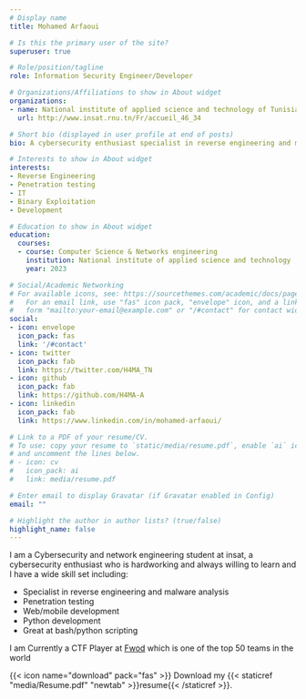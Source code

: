 ```yaml
---
# Display name
title: Mohamed Arfaoui

# Is this the primary user of the site?
superuser: true

# Role/position/tagline
role: Information Security Engineer/Developer

# Organizations/Affiliations to show in About widget
organizations:
- name: National institute of applied science and technology of Tunisia (INSAT)
  url: http://www.insat.rnu.tn/Fr/accueil_46_34

# Short bio (displayed in user profile at end of posts)
bio: A cybersecurity enthusiast specialist in reverse engineering and malware analysis.

# Interests to show in About widget
interests:
- Reverse Engineering
- Penetration testing
- IT
- Binary Exploitation
- Development

# Education to show in About widget
education:
  courses:
  - course: Computer Science & Networks engineering
    institution: National institute of applied science and technology
    year: 2023

# Social/Academic Networking
# For available icons, see: https://sourcethemes.com/academic/docs/page-builder/#icons
#   For an email link, use "fas" icon pack, "envelope" icon, and a link in the
#   form "mailto:your-email@example.com" or "/#contact" for contact widget.
social:
- icon: envelope
  icon_pack: fas
  link: '/#contact'
- icon: twitter
  icon_pack: fab
  link: https://twitter.com/H4MA_TN
- icon: github
  icon_pack: fab
  link: https://github.com/H4MA-A
- icon: linkedin
  icon_pack: fab
  link: https://www.linkedin.com/in/mohamed-arfaoui/

# Link to a PDF of your resume/CV.
# To use: copy your resume to `static/media/resume.pdf`, enable `ai` icons in `params.toml`, 
# and uncomment the lines below.
# - icon: cv
#   icon_pack: ai
#   link: media/resume.pdf

# Enter email to display Gravatar (if Gravatar enabled in Config)
email: ""

# Highlight the author in author lists? (true/false)
highlight_name: false
---
```

I am a Cybersecurity and network engineering student at insat, a cybersecurity enthusiast who is hardworking and always willing to learn and I have a wide skill set including:
- Specialist in reverse engineering and malware analysis
- Penetration testing
- Web/mobile development
- Python development
- Great at bash/python scripting

I am Currently a CTF Player at [Fwod](https://www.fword.tech/) which is one of the top 50 teams in the world


{{< icon name="download" pack="fas" >}} Download my {{< staticref "media/Resume.pdf" "newtab" >}}resume{{< /staticref >}}.
